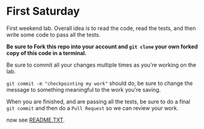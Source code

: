 # First Saturday

First weekend lab. Overall idea is to read the code, read the tests, and then write some code to pass all the tests.

**Be sure to Fork this repo into your account and `git clone` your own forked copy of this code in a terminal.**

Be sure to commit all your changes multiple times as you're working on the lab.

`git commit -m "checkpointing my work"` should do, be sure to change the message to something meaningful to the work you're saving.

When you are finished, and are passing all the tests, be sure to do a final `git commit` and then do a `Pull Request` so we can review your work.




now see [README.TXT](README.TXT).
